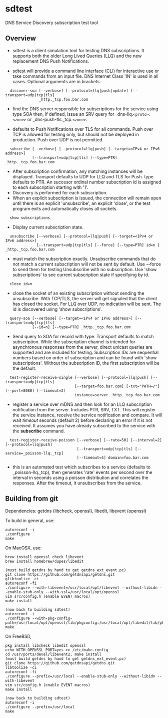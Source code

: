 # sdtest
DNS Service Discovery subscription test tool

## Overview

* sdtest is a client simulation tool for testing DNS subscriptions. It supports both the older Long Lived
    Queries (LLQ) and the new replacement DNS Push Notifications.

* sdtest will provide a command line interface (CLI) for interactive use or take commands from an input
    file. DNS Internet Class 'IN' is used in all cases. Optional arguments are in brackets.

```
  discover-soa [--verbose] [--protocol=llq|push|update] [--transport=udp|tcp|tls]
               _http._tcp.foo.bar.com
```

* find the DNS server responsible for subscriptions for the service using type SOA then, if defined,
    issue an SRV query for _dns-llq.`<proto>`.`<zone>` or _dns-push-tls._tcp.`<zone>`.

* defaults to Push Notifications over TLS for all commands. Push over TCP is allowed for testing only,
    but should not be deployed in production. Push over UDP is not permitted.
     
```
  subscribe [--verbose] [--protocol=llq|push] [--target=<IPv4 or IPv6 address>]
            [--transport=udp|tcp|tls] [--type=PTR] _http._tcp.foo.bar.com
```

* After subscription confirmation, any matching instances will be displayed.
    Transport defaults to UDP for LLQ and TLS for Push. type defaults to PTR. An succesor ordinal number
    subscription id is assigned to each subscription starting with '1'.
* Discovery is performed for each subscription.
* When an explicit subscription is issued, the connection will remain open until there is an explicit 'unsubscribe',
    an explicit 'close', or the test program exits and automatically closes all sockets.

```
  show subscriptions
```

* Display current subscription state.

```
  unsubscribe [--verbose] [--protocol=llq|push] [--target=<IPv4 or IPv6 address>]
              [--transport=udp|tcp|tls] [--force] [--type=PTR] id=n | _http._tcp.foo.bar.com
```

* must match the subscription exactly. Unsubscribe commands that do not match a current subscription
    will not be sent by default. Use --force to send them for testing Unsubscribe with no subscription.
    Use 'show subscriptions' to see  current subscription state if specifying by id.

```
  close id=n
```

* close the socket of an existing subscription without sending the unsubscribe. With TCP/TLS,
    the server will get signaled that the client has closed the socket. For LLQ over UDP,
    no indication will be sent. The id is discovered using 'show subscriptions'.

```
  query-soa [--verbose] [--target=<IPv4 or IPv6 address>] [--transport=udp|tcp|tls]
            [--id=n] [--type=PTR] _http._tcp.foo.bar.com
```

* Send query to SOA for record with type. Transport defaults to match subscription. While the subscription channel is
    intended for asynchronous responses from the server, direct unicast queries are supported and are included
    for testing. Subscription IDs are sequential numbers based on order of subscription and can be found with
    'show subscriptions'. Without the subscription ID, the first subscription will be the default.

```
  test-register-receive-single [--verbose] [--protocol=llq|push] [--transport=udp|tcp|tls]
                               [--target=foo.bar.com] [-txt="PATH=/"] [--port=8080] [--timeout=2]
                               instance=server._http._tcp.foo.bar.com
```
  
* register a service over mDNS and then look for an LLQ subscription notification from the server. Includes PTR, SRV, TXT.
    This will register the service instance, receive the service notification and compare.
    It will wait _timeout_ seconds (default 2) before declaring an error if it is not received.
    It assumes you have already subscribed to the service with the __subscribe__ command.

```
  test-register-receive-poisson [--verbose] [--rate=50] [--interval=2] [--protocol=llq|push]
                                [--transport=udp|tcp|tls] [--service=_poisson-llq._tcp]
                                [--timeout=4] domain=foo.bar.com
```

* this is an automated test which subscribes to a service (defaults to _poisson-llq._tcp), then generates 'rate'
    events per second over the interval in seconds using a poisson distribution and correlates the responses.
    After the timeout, it unsubscribes from the service.

## Building from git

Dependencies: getdns (libcheck, openssl), libedit, libevent (openssl)

To build in general, use:
```
autoreconf -i
./configure
make
```

On MacOSX, use:

```
brew install openssl check libevent
brew install homebrew/dupes/libedit

(must build getdns by hand to get getdns_ext_event.pc)
git clone https://github.com/getdnsapi/getdns.git
glibtoolize -ci
autoreconf -fi
./configure --with-libevent=/usr/local/opt/libevent --without-libidn --enable-stub-only --with-ssl=/usr/local/opt/openssl
vim src/config.h (enable EVENT macros)
make install

(now back to building sdtest)
autoreconf -i
./configure --with-pkg-config-path=/usr/local/opt/openssl/lib/pkgconfig:/usr/local/opt/libedit/lib/pkgconfig
make
```

On FreeBSD,

```
pkg install libcheck libedit openssl
echo WITH_OPENSSL_PORT=yes >> /etc/make.config
cd /usr/ports/devel/libevent2; make install
(must build getdns by hand to get getdns_ext_event.pc)
git clone https://github.com/getdnsapi/getdns.git
libtoolize -ci
autoreconf -fi
./configure --prefix=/usr/local --enable-stub-only --without-libidn --with-libevent
vim src/config.h (enable EVENT macros)
make install

(now back to building sdtest)
autoreconf -i
./configure --prefix=/usr/local
make

```
